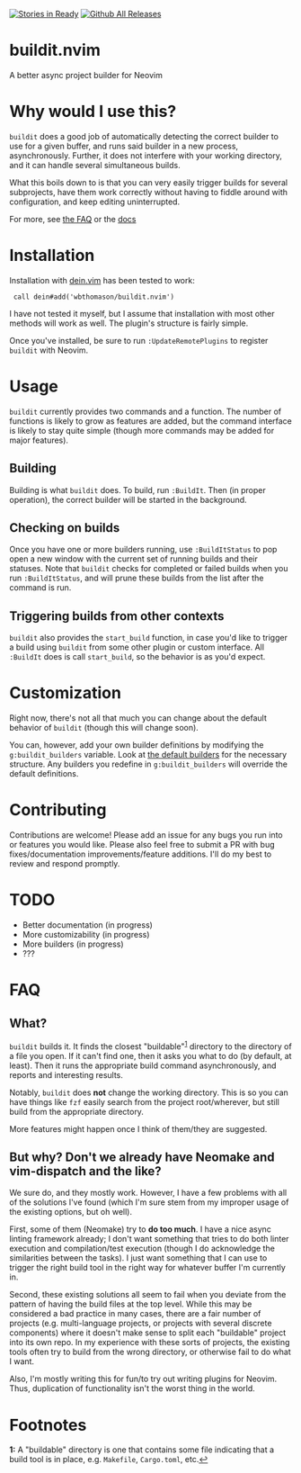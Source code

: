 [![Stories in Ready](https://badge.waffle.io/wbthomason/buildit.nvim.png?label=ready&title=Ready)](https://waffle.io/wbthomason/buildit.nvim)
[![Github All Releases](https://img.shields.io/github/downloads/wbthomason/buildit.nvim/total.svg)]()
# buildit.nvim
A better async project builder for Neovim

# Why would I use this?

`buildit` does a good job of automatically detecting the correct builder to use for a given buffer,
and runs said builder in a new process, asynchronously. Further, it does not interfere with your
working directory, and it can handle several simultaneous builds.

What this boils down to is that you can very easily trigger builds for several subprojects, have
them work correctly without having to fiddle around with configuration, and keep editing
uninterrupted.

For more, see [the FAQ](#faq) or the [docs](docs/buildit.txt)

# Installation

Installation with [dein.vim](https://github.com/Shougo/dein.vim) has been tested to work:

```vim
 call dein#add('wbthomason/buildit.nvim')
```

I have not tested it myself, but I assume that installation with most other methods will work as
well. The plugin's structure is fairly simple.

Once you've installed, be sure to run `:UpdateRemotePlugins` to register `buildit` with Neovim.

# Usage

`buildit` currently provides two commands and a function. The number of functions is likely to grow
as features are added, but the command interface is likely to stay quite simple (though more
commands may be added for major features).

## Building

Building is what `buildit` does. To build, run `:BuildIt`. Then (in proper operation), the correct
builder will be started in the background.

## Checking on builds

Once you have one or more builders running, use `:BuildItStatus` to pop open a new window with the
current set of running builds and their statuses. Note that `buildit` checks for completed or
failed builds when you run `:BuildItStatus`, and will prune these builds from the list after the
command is run.

## Triggering builds from other contexts

`buildit` also provides the `start_build` function, in case you'd like to trigger a build using
`buildit` from some other plugin or custom interface. All `:BuildIt` does is call `start_build`, so
the behavior is as you'd expect.

# Customization

Right now, there's not all that much you can change about the default behavior of `buildit` (though 
this will change soon).

You can, however, add your own builder definitions by modifying the `g:buildit_builders` variable. 
Look at [the default builders](rplugin/python3/buildit/builders.py) for the necessary structure. Any
builders you redefine in `g:buildit_builders` will override the default definitions.

# Contributing

Contributions are welcome! Please add an issue for any bugs you run into or features you would like.
Please also feel free to submit a PR with bug fixes/documentation improvements/feature additions. 
I'll do my best to review and respond promptly.

# TODO

- Better documentation (in progress)
- More customizability (in progress)
- More builders (in progress)
- ???

# FAQ

## What?

`buildit` builds it. It finds the closest "buildable"<sup id=fn1>[1](#whatsbuildable)</sup> directory to the 
directory of a file you open. If it can't find one, then it asks you what to do (by default, at 
least). Then it runs the appropriate build command asynchronously, and reports and interesting 
results.

Notably, `buildit` does **not** change the working directory. This is so you can have things like 
`fzf` easily search from the project root/wherever, but still build from the appropriate directory.

More features might happen once I think of them/they are suggested.

## But why? Don't we already have Neomake and vim-dispatch and the like?

We sure do, and they mostly work. However, I have a few problems with all of the solutions I've 
found (which I'm sure stem from my improper usage of the existing options, but oh well).

First, some of them (Neomake) try to **do too much**. I have a nice async linting framework already;
I don't want something that tries to do both linter execution and compilation/test execution (though 
I do acknowledge the similarities between the tasks). I just want something that I can use to 
trigger the right build tool in the right way for whatever buffer I'm currently in.

Second, these existing solutions all seem to fail when you deviate from the pattern of having the 
build files at the top level. While this may be considered a bad practice in many cases, there are a
fair number of projects (e.g. multi-language projects, or projects with several discrete components)
where it doesn't make sense to split each "buildable" project into its own repo. In my experience 
with these sorts of projects, the existing tools often try to build from the wrong directory, or 
otherwise fail to do what I want.

Also, I'm mostly writing this for fun/to try out writing plugins for Neovim. Thus, duplication of 
functionality isn't the worst thing in the world.

# Footnotes

<a name="whatsbuildable">**1:** A "buildable" directory is one that contains some file indicating 
that a build tool is in place, e.g. `Makefile`, `Cargo.toml`, etc.[↩](#a1)</a>
